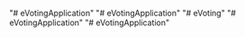 "# eVotingApplication" 
"# eVotingApplication" 
"# eVoting" 
"# eVotingApplication" 
"# eVotingApplication" 
